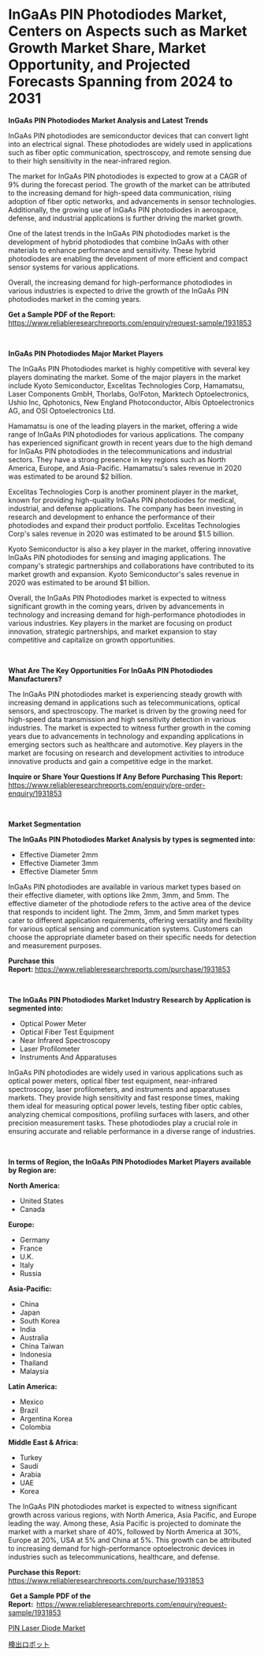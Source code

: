 <p><h1>InGaAs PIN Photodiodes Market, Centers on Aspects such as Market Growth Market Share, Market Opportunity, and Projected Forecasts Spanning from 2024 to 2031</h1></p><p><strong>InGaAs PIN Photodiodes Market Analysis and Latest Trends</strong></p>
<p><p>InGaAs PIN photodiodes are semiconductor devices that can convert light into an electrical signal. These photodiodes are widely used in applications such as fiber optic communication, spectroscopy, and remote sensing due to their high sensitivity in the near-infrared region.</p><p>The market for InGaAs PIN photodiodes is expected to grow at a CAGR of 9% during the forecast period. The growth of the market can be attributed to the increasing demand for high-speed data communication, rising adoption of fiber optic networks, and advancements in sensor technologies. Additionally, the growing use of InGaAs PIN photodiodes in aerospace, defense, and industrial applications is further driving the market growth.</p><p>One of the latest trends in the InGaAs PIN photodiodes market is the development of hybrid photodiodes that combine InGaAs with other materials to enhance performance and sensitivity. These hybrid photodiodes are enabling the development of more efficient and compact sensor systems for various applications.</p><p>Overall, the increasing demand for high-performance photodiodes in various industries is expected to drive the growth of the InGaAs PIN photodiodes market in the coming years.</p></p>
<p><strong>Get a Sample PDF of the Report:&nbsp;</strong> <a href="https://www.reliableresearchreports.com/enquiry/request-sample/1931853">https://www.reliableresearchreports.com/enquiry/request-sample/1931853</a></p>
<p>&nbsp;</p>
<p><strong>InGaAs PIN Photodiodes Major Market Players</strong></p>
<p><p>The InGaAs PIN Photodiodes market is highly competitive with several key players dominating the market. Some of the major players in the market include Kyoto Semiconductor, Excelitas Technologies Corp, Hamamatsu, Laser Components GmbH, Thorlabs, Go!Foton, Marktech Optoelectronics, Ushio Inc, Qphotonics, New England Photoconductor, Albis Optoelectronics AG, and OSI Optoelectronics Ltd.</p><p>Hamamatsu is one of the leading players in the market, offering a wide range of InGaAs PIN photodiodes for various applications. The company has experienced significant growth in recent years due to the high demand for InGaAs PIN photodiodes in the telecommunications and industrial sectors. They have a strong presence in key regions such as North America, Europe, and Asia-Pacific. Hamamatsu's sales revenue in 2020 was estimated to be around $2 billion.</p><p>Excelitas Technologies Corp is another prominent player in the market, known for providing high-quality InGaAs PIN photodiodes for medical, industrial, and defense applications. The company has been investing in research and development to enhance the performance of their photodiodes and expand their product portfolio. Excelitas Technologies Corp's sales revenue in 2020 was estimated to be around $1.5 billion.</p><p>Kyoto Semiconductor is also a key player in the market, offering innovative InGaAs PIN photodiodes for sensing and imaging applications. The company's strategic partnerships and collaborations have contributed to its market growth and expansion. Kyoto Semiconductor's sales revenue in 2020 was estimated to be around $1 billion.</p><p>Overall, the InGaAs PIN Photodiodes market is expected to witness significant growth in the coming years, driven by advancements in technology and increasing demand for high-performance photodiodes in various industries. Key players in the market are focusing on product innovation, strategic partnerships, and market expansion to stay competitive and capitalize on growth opportunities.</p></p>
<p>&nbsp;</p>
<p><strong>What Are The Key Opportunities For InGaAs PIN Photodiodes Manufacturers?</strong></p>
<p><p>The InGaAs PIN photodiodes market is experiencing steady growth with increasing demand in applications such as telecommunications, optical sensors, and spectroscopy. The market is driven by the growing need for high-speed data transmission and high sensitivity detection in various industries. The market is expected to witness further growth in the coming years due to advancements in technology and expanding applications in emerging sectors such as healthcare and automotive. Key players in the market are focusing on research and development activities to introduce innovative products and gain a competitive edge in the market.</p></p>
<p><strong>Inquire or Share Your Questions If Any Before Purchasing This Report:</strong> <a href="https://www.reliableresearchreports.com/enquiry/pre-order-enquiry/1931853">https://www.reliableresearchreports.com/enquiry/pre-order-enquiry/1931853</a></p>
<p>&nbsp;</p>
<p><strong>Market Segmentation</strong></p>
<p><strong>The InGaAs PIN Photodiodes Market Analysis by types is segmented into:</strong></p>
<p><ul><li>Effective Diameter 2mm</li><li>Effective Diameter 3mm</li><li>Effective Diameter 5mm</li></ul></p>
<p><p>InGaAs PIN photodiodes are available in various market types based on their effective diameter, with options like 2mm, 3mm, and 5mm. The effective diameter of the photodiode refers to the active area of the device that responds to incident light. The 2mm, 3mm, and 5mm market types cater to different application requirements, offering versatility and flexibility for various optical sensing and communication systems. Customers can choose the appropriate diameter based on their specific needs for detection and measurement purposes.</p></p>
<p><strong>Purchase this Report:&nbsp;</strong><a href="https://www.reliableresearchreports.com/purchase/1931853">https://www.reliableresearchreports.com/purchase/1931853</a></p>
<p>&nbsp;</p>
<p><strong>The InGaAs PIN Photodiodes Market Industry Research by Application is segmented into:</strong></p>
<p><ul><li>Optical Power Meter</li><li>Optical Fiber Test Equipment</li><li>Near Infrared Spectroscopy</li><li>Laser Profilometer</li><li>Instruments And Apparatuses</li></ul></p>
<p><p>InGaAs PIN photodiodes are widely used in various applications such as optical power meters, optical fiber test equipment, near-infrared spectroscopy, laser profilometers, and instruments and apparatuses markets. They provide high sensitivity and fast response times, making them ideal for measuring optical power levels, testing fiber optic cables, analyzing chemical compositions, profiling surfaces with lasers, and other precision measurement tasks. These photodiodes play a crucial role in ensuring accurate and reliable performance in a diverse range of industries.</p></p>
<p>&nbsp;</p>
<p><strong>In terms of Region, the InGaAs PIN Photodiodes Market Players available by Region are:</strong></p>
<p>
    <p> <strong> North America: </strong>
        <ul>
            <li>United States</li>
            <li>Canada</li>
        </ul>
        </p> 
    <p> <strong> Europe: </strong>
        <ul>
            <li>Germany</li>
            <li>France</li>
            <li>U.K.</li>
            <li>Italy</li>
            <li>Russia</li>
        </ul>
        </p> 
    <p> <strong> Asia-Pacific: </strong>
        <ul>
            <li>China</li>
            <li>Japan</li>
            <li>South Korea</li>
            <li>India</li>
            <li>Australia</li>
            <li>China Taiwan</li>
            <li>Indonesia</li>
            <li>Thailand</li>
            <li>Malaysia</li>
        </ul>
        </p> 
    <p> <strong> Latin America: </strong>
        <ul>
            <li>Mexico</li>
            <li>Brazil</li>
            <li>Argentina Korea</li>
            <li>Colombia</li>
        </ul>
        </p> 
    <p> <strong> Middle East & Africa: </strong>
        <ul>
            <li>Turkey</li>
            <li>Saudi</li>
            <li>Arabia</li>
            <li>UAE</li>
            <li>Korea</li>
        </ul>
    </p>
    </p>
<p><p>The InGaAs PIN photodiodes market is expected to witness significant growth across various regions, with North America, Asia Pacific, and Europe leading the way. Among these, Asia Pacific is projected to dominate the market with a market share of 40%, followed by North America at 30%, Europe at 20%, USA at 5% and China at 5%. This growth can be attributed to increasing demand for high-performance optoelectronic devices in industries such as telecommunications, healthcare, and defense.</p></p>
<p><strong>Purchase this Report: </strong><a href="https://www.reliableresearchreports.com/purchase/1931853">https://www.reliableresearchreports.com/purchase/1931853</a></p>
<p>&nbsp;<strong>Get a Sample PDF of the Report:&nbsp;&nbsp;</strong><a href="https://www.reliableresearchreports.com/enquiry/request-sample/1931853">https://www.reliableresearchreports.com/enquiry/request-sample/1931853</a></p>
<p><strong></strong></p>
<p><p><a href="https://github.com/RoccoManning/Market-Research-Report-List-4/blob/main/pin-laser-diode-market.md">PIN Laser Diode Market</a></p><p><a href="https://github.com/oqxogxyvqe90775/Market-Research-Report-List-1/blob/main/281389111380.md">検出ロボット</a></p></p>